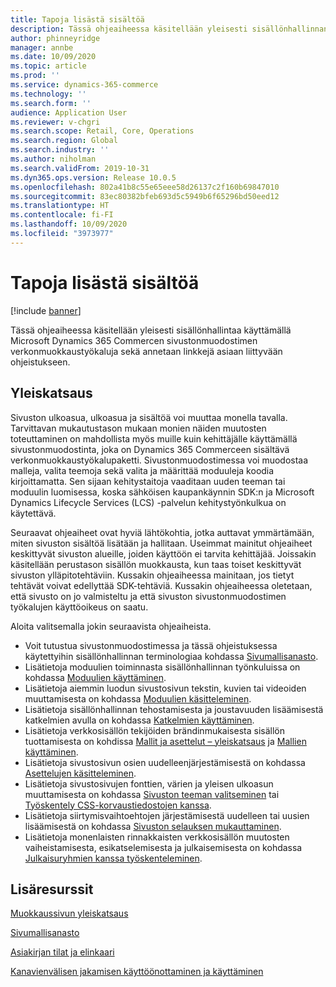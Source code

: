 ```yaml
---
title: Tapoja lisästä sisältöä
description: Tässä ohjeaiheessa käsitellään yleisesti sisällönhallinnan aloittamista käyttämällä Microsoft Dynamics 365 Commercen sivustonmuodostimen verkonmuokkaustyökaluja sekä annetaan joitakin asiaan liittyviä linkkejä.
author: phinneyridge
manager: annbe
ms.date: 10/09/2020
ms.topic: article
ms.prod: ''
ms.service: dynamics-365-commerce
ms.technology: ''
ms.search.form: ''
audience: Application User
ms.reviewer: v-chgri
ms.search.scope: Retail, Core, Operations
ms.search.region: Global
ms.search.industry: ''
ms.author: niholman
ms.search.validFrom: 2019-10-31
ms.dyn365.ops.version: Release 10.0.5
ms.openlocfilehash: 802a41b8c55e65eee58d26137c2f160b69847010
ms.sourcegitcommit: 83ec80382bfeb693d5c5949b6f65296bd50eed12
ms.translationtype: HT
ms.contentlocale: fi-FI
ms.lasthandoff: 10/09/2020
ms.locfileid: "3973977"
---
```

# <a name="ways-to-add-content"></a>Tapoja lisästä sisältöä

[!include [banner](includes/banner.md)]

Tässä ohjeaiheessa käsitellään yleisesti sisällönhallintaa käyttämällä Microsoft Dynamics 365 Commercen sivustonmuodostimen verkonmuokkaustyökaluja sekä annetaan linkkejä asiaan liittyvään ohjeistukseen.

## <a name="overview"></a>Yleiskatsaus

Sivuston ulkoasua, ulkoasua ja sisältöä voi muuttaa monella tavalla. Tarvittavan mukautustason mukaan monien näiden muutosten toteuttaminen on mahdollista myös muille kuin kehittäjälle käyttämällä sivustonmuodostinta, joka on Dynamics 365 Commerceen sisältävä verkonmuokkaustyökalupaketti. Sivustonmuodostimessa voi muodostaa malleja, valita teemoja sekä valita ja määrittää moduuleja koodia kirjoittamatta. Sen sijaan kehitystaitoja vaaditaan uuden teeman tai moduulin luomisessa, koska sähköisen kaupankäynnin SDK:n ja Microsoft Dynamics Lifecycle Services (LCS) -palvelun kehitystyönkulkua on käytettävä.

Seuraavat ohjeaiheet ovat hyviä lähtökohtia, jotka auttavat ymmärtämään, miten sivuston sisältöä lisätään ja hallitaan. Useimmat mainitut ohjeaiheet keskittyvät sivuston alueille, joiden käyttöön ei tarvita kehittäjää. Joissakin käsitellään perustason sisällön muokkausta, kun taas toiset keskittyvät sivuston ylläpitotehtäviin. Kussakin ohjeaiheessa mainitaan, jos tietyt tehtävät voivat edellyttää SDK-tehtäviä. Kussakin ohjeaiheessa oletetaan, että sivusto on jo valmisteltu ja että sivuston sivustonmuodostimen työkalujen käyttöoikeus on saatu.

Aloita valitsemalla jokin seuraavista ohjeaiheista.

- Voit tutustua sivustonmuodostimessa ja tässä ohjeistuksessa käytettyihin sisällönhallinnan terminologiaa kohdassa [Sivumallisanasto](page-elements-overview.md).
- Lisätietoja moduulien toiminnasta sisällönhallinnan työnkuluissa on kohdassa [Moduulien käyttäminen](work-with-modules.md).
- Lisätietoja aiemmin luodun sivustosivun tekstin, kuvien tai videoiden muuttamisesta on kohdassa [Moduulien käsitteleminen](work-with-modules.md).
- Lisätietoja sisällönhallinnan tehostamisesta ja joustavuuden lisäämisestä katkelmien avulla on kohdassa [Katkelmien käyttäminen](work-with-fragments.md).
- Lisätietoja verkkosisällön tekijöiden brändinmukaisesta sisällön tuottamisesta on kohdissa [Mallit ja asettelut – yleiskatsaus](templates-layouts-overview.md) ja [Mallien käyttäminen](work-with-templates.md).
- Lisätietoja sivustosivun osien uudelleenjärjestämisestä on kohdassa [Asettelujen käsitteleminen](work-with-layouts.md).
- Lisätietoja sivustosivujen fonttien, värien ja yleisen ulkoasun muuttamisesta on kohdassa [Sivuston teeman valitseminen](select-site-theme.md) tai [Työskentely CSS-korvaustiedostojen kanssa](css-override-files.md).
- Lisätietoja siirtymisvaihtoehtojen järjestämisestä uudelleen tai uusien lisäämisestä on kohdassa [Sivuston selauksen mukauttaminen](customize-site-navigation.md).
- Lisätietoja monenlaisten rinnakkaisten verkkosisällön muutosten vaiheistamisesta, esikatselemisesta ja julkaisemisesta on kohdassa [Julkaisuryhmien kanssa työskenteleminen](publish-groups.md).

## <a name="additional-resources"></a>Lisäresurssit

[Muokkaussivun yleiskatsaus](authoring-home-overview.md)

[Sivumallisanasto](page-elements-overview.md)

[Asiakirjan tilat ja elinkaari](document-states-overview.md)

[Kanavienvälisen jakamisen käyttöönottaminen ja käyttäminen](cross-channel-sharing.md)
